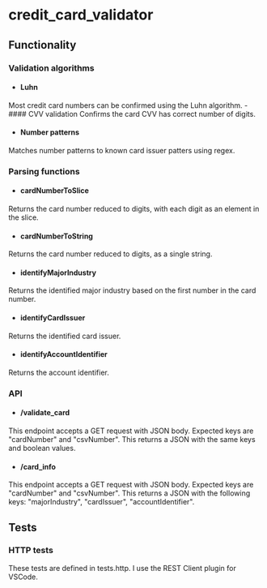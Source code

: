 # credit_card_validator
## Functionality
### Validation algorithms
- #### Luhn
Most credit card numbers can be confirmed using the Luhn algorithm.
-#### CVV validation
Confirms the card CVV has correct number of digits.
- #### Number patterns
Matches number patterns to known card issuer patters using regex.
### Parsing functions
- #### cardNumberToSlice
Returns the card number reduced to digits, with each digit as an element in the slice.
- #### cardNumberToString
Returns the card number reduced to digits, as a single string.
- #### identifyMajorIndustry
Returns the identified major industry based on the first number in the card number.
- #### identifyCardIssuer
Returns the identified card issuer.
- #### identifyAccountIdentifier
Returns the account identifier.
### API
- #### /validate_card
This endpoint accepts a GET request with JSON body. Expected keys are "cardNumber" and "csvNumber".
This returns a JSON with the same keys and boolean values.
- #### /card_info
This endpoint accepts a GET request with JSON body. Expected keys are "cardNumber" and "csvNumber".
This returns a JSON with the following keys: "majorIndustry", "cardIssuer", "accountIdentifier".
### 
## Tests
### HTTP tests
These tests are defined in tests.http. I use the REST Client plugin for VSCode.